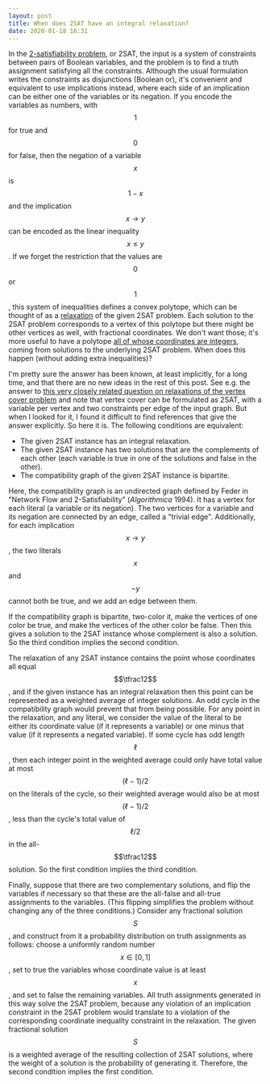```yaml
---
layout: post
title: When does 2SAT have an integral relaxation?
date: 2020-01-18 16:31
---
```

In the [2-satisfiability problem](https://en.wikipedia.org/wiki/2-satisfiability), or 2SAT, the input is a system of constraints between pairs of Boolean variables, and the problem is to find a truth assignment satisfying all the constraints. Although the usual formulation writes the constraints as disjunctions (Boolean or), it's convenient and equivalent to use implications instead, where each side of an implication can be either one of the variables or its negation. If you encode the variables as numbers, with $$1$$ for true and $$0$$ for false, then the negation of a variable $$x$$ is $$1-x$$ and the implication $$x\rightarrow y$$ can be encoded as the linear inequality $$x\le y$$. If we forget the restriction that the values are $$0$$ or $$1$$, this system of inequalities defines a convex polytope, which can be thought of as a [relaxation](https://en.wikipedia.org/wiki/Linear_programming_relaxation) of the given 2SAT problem. Each solution to the 2SAT problem corresponds to a vertex of this polytope but there might be other vertices as well, with fractional coordinates. We don't want those; it's more useful to have a polytope [all of whose coordinates are integers](https://en.wikipedia.org/wiki/Integral_polytope), coming from solutions to the underlying 2SAT problem. When does this happen (without adding extra inequalities)?

I'm pretty sure the answer has been known, at least implicitly, for a long time, and that there are no new ideas in the rest of this post. See e.g. the answer to [this very closely related question on relaxations of the vertex cover problem](https://cstheory.stackexchange.com/a/46188/95) and note that vertex cover can be formulated as 2SAT, with a variable per vertex and two constraints per edge of the input graph. But when I looked for it, I found it difficult to find references that give the answer explicitly. So here it is. The following conditions are equivalent:

* The given 2SAT instance has an integral relaxation.
* The given 2SAT instance has two solutions that are the complements of each other (each variable is true in one of the solutions and false in the other).
* The compatibility graph of the given 2SAT instance is bipartite.

Here, the compatibility graph is an undirected graph defined by Feder in "Network Flow and 2-Satisfiability" (_Algorithmica_ 1994). It has a vertex for each literal (a variable or its negation). The two vertices for a variable and its negation are connected by an edge, called a "trivial edge". Additionally,
for each implication $$x\rightarrow y$$, the two literals $$x$$ and $$\lnot y$$ cannot both be true, and we add an edge between them.

If the compatibility graph is bipartite, two-color it, make the vertices of one color be true, and make the vertices of the other color be false. Then this gives a solution to the 2SAT instance whose complement is also a solution. So the third condition implies the second condition.

The relaxation of any 2SAT instance contains the point whose coordinates all equal $$\tfrac12$$, and if the given instance has an integral relaxation then this point can be represented as a weighted average of integer solutions. An odd cycle in the compatibility graph would prevent that from being possible. For any point in the relaxation, and any literal, we consider the value of the literal to be either its coordinate value (if it represents a variable) or one minus that value (if it represents a negated variable). If some cycle has odd length $$\ell$$, then each integer point in the weighted average could only have total value at most $$(\ell-1)/2$$ on the literals of the cycle, so their weighted average would also be at most $$(\ell-1)/2$$, less than the cycle's total value of $$\ell/2$$ in the all-$$\tfrac12$$ solution. So the first condition implies the third condition.

Finally, suppose that there are two complementary solutions, and flip the variables if necessary so that these are the all-false and all-true assignments to the variables. (This flipping simplifies the problem without changing any of the three conditions.) Consider any fractional solution $$S$$, and construct from it a probability distribution on truth assignments as follows: choose a uniformly random number $$x\in [0,1]$$, set to true the variables whose coordinate value is at least $$x$$, and set to false the remaining variables.
All truth assignments generated in this way solve the 2SAT problem, because any violation of an implication constraint in the 2SAT problem would translate to a violation of the corresponding coordinate inequality constraint in the relaxation. The given fractional solution $$S$$ is a weighted average of the resulting collection of 2SAT solutions, where the weight of a solution is the probability of generating it. Therefore, the second condition implies the first condition.